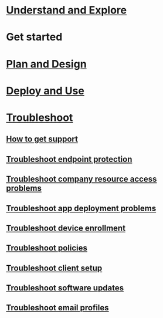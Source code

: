 # [Understand and Explore](/intune/understand/ways-to-do-enterprise-mobility.html)
# Get started
# [Plan and Design](/intune/plandesign/plan-your-user-and-device-groups.html)
# [Deploy and Use](/intune/deployuse/learn-how-to-deploy-a-solution-for-protecting-company-email-and-documents.html)
# [Troubleshoot](how-to-get-support-for-microsoft-intune.md)

## [How to get support](how-to-get-support-for-microsoft-intune.md)
## [Troubleshoot endpoint protection](Troubleshoot-Endpoint-Protection-in-microsoft-intune.md)
## [Troubleshoot company resource access problems](Troubleshoot-company-resource-access-problems-with-microsoft-intune.md)
## [Troubleshoot app deployment problems](Troubleshoot-app-deployment-problems-in-microsoft-intune.md)
## [Troubleshoot device enrollment](troubleshoot-device-enrollment-in-intune.md)
## [Troubleshoot policies](Troubleshoot-policies-in-microsoft-intune.md)
## [Troubleshoot client setup](Troubleshoot-client-setup-in-microsoft-intune.md)
## [Troubleshoot software updates](Troubleshoot-software-updates-in-microsoft-intune.md)
## [Troubleshoot email profiles](Troubleshoot-email-profiles-in-microsoft-intune.md)
